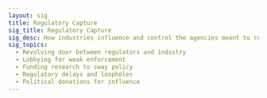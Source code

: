 ```yaml
---
layout: sig
title: Regulatory Capture
sig_title: Regulatory Capture
sig_desc: How industries influence and control the agencies meant to regulate them, ensuring favorable outcomes.
sig_topics:
  - Revolving door between regulators and industry
  - Lobbying for weak enforcement
  - Funding research to sway policy
  - Regulatory delays and loopholes
  - Political donations for influence
---
```

